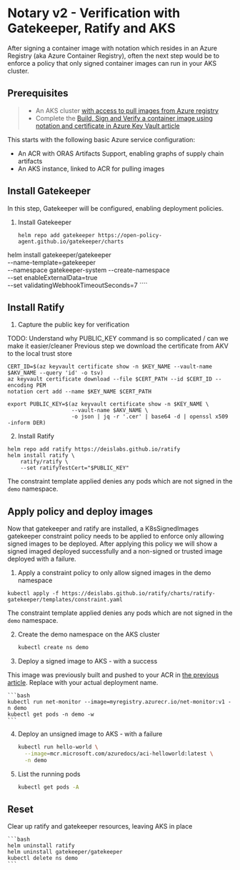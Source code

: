 # Notary v2 - Verification with Gatekeeper, Ratify and AKS

After signing a container image with notation which resides in an Azure Registry (aka Azure Container Registry), often the next step would be to enforce a policy that only signed container images can run in your AKS cluster.

## Prerequisites

> * An AKS cluster [with access to pull images from Azure registry](https://docs.microsoft.com/azure/container-registry/authenticate-kubernetes-options)
> * Complete the [Build, Sign and Verify a container image using notation and certificate in Azure Key Vault article](https://docs.microsoft.com/azure/container-registry/container-registry-tutorial-sign-build-push)

This starts with the following basic Azure service configuration:

* An ACR with ORAS Artifacts Support, enabling graphs of supply chain artifacts
* An AKS instance, linked to ACR for pulling images

## Install Gatekeeper

In this step, Gatekeeper will be configured, enabling deployment policies.

1. Install Gatekeeper

    ```azurecli-interactive
    helm repo add gatekeeper https://open-policy-agent.github.io/gatekeeper/charts

helm install gatekeeper/gatekeeper  \
    --name-template=gatekeeper \
    --namespace gatekeeper-system --create-namespace \
    --set enableExternalData=true \
    --set validatingWebhookTimeoutSeconds=7
    ````

## Install Ratify

1. Capture the public key for verification

TODO: Understand why PUBLIC_KEY command is so complicated / can we make it easier/cleaner
Previous step we download the certificate from AKV to the local trust store
```azure-cli
CERT_ID=$(az keyvault certificate show -n $KEY_NAME --vault-name $AKV_NAME --query 'id' -o tsv)
az keyvault certificate download --file $CERT_PATH --id $CERT_ID --encoding PEM
notation cert add --name $KEY_NAME $CERT_PATH
```

```azure-cli
export PUBLIC_KEY=$(az keyvault certificate show -n $KEY_NAME \
                    --vault-name $AKV_NAME \
                    -o json | jq -r '.cer' | base64 -d | openssl x509 -inform DER)
```

2. Install Ratify

```azurecli-interactive
helm repo add ratify https://deislabs.github.io/ratify
helm install ratify \
    ratify/ratify \
    --set ratifyTestCert="$PUBLIC_KEY"
```

The constraint template applied denies any pods which are not signed in the `demo` namespace.

## Apply policy and deploy images

Now that gatekeeper and ratify are installed, a K8sSignedImages gatekeeper constraint policy needs to be applied to enforce only allowing signed images to be deployed.  After applying this policy we will show a signed imaged deployed successfully and a non-signed or trusted image deployed with a failure.

1.  Apply a constraint policy to only allow signed images in the demo namespace

```azurecli-interactive
kubectl apply -f https://deislabs.github.io/ratify/charts/ratify-gatekeeper/templates/constraint.yaml
```

The constraint template applied denies any pods which are not signed in the `demo` namespace.

2. Create the demo namespace on the AKS cluster

    ```bash
    kubectl create ns demo
    ```

3. Deploy a signed image to AKS - with a success

This image was previously built and pushed to your ACR in [the previous article](https://docs.microsoft.com/azure/container-registry/container-registry-tutorial-sign-build-push#configure-environment-variables). Replace <values> with your actual deployment name.

    ```bash
    kubectl run net-monitor --image=myregistry.azurecr.io/net-monitor:v1 -n demo
    kubectl get pods -n demo -w
    ```

4. Deploy an unsigned image to AKS - with a failure

    ```bash
    kubectl run hello-world \
      --image=mcr.microsoft.com/azuredocs/aci-helloworld:latest \
      -n demo
    ```

5. List the running pods

    ```bash
    kubectl get pods -A
    ```

## Reset

Clear up ratify and gatekeeper resources, leaving AKS in place

    ```bash
    helm uninstall ratify
    helm uninstall gatekeeper/gatekeeper
    kubectl delete ns demo
    ```